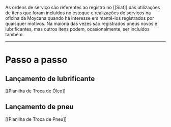 As ordens de serviço são referentes ao registro no [[Siat]] das utilizações de itens que foram incluídos no estoque e realizações de serviços na oficina da Moycana quando há interesse em mantê-los registrados por quaisquer motivos. Na maioria das vezes são registrados pneus novos e lubrificantes, mas outros itens podem, ocasionalmente, ser incluídos também.

---

# Passo a passo

## Lançamento de lubrificante
[[Planilha de Troca de Óleo]]

## Lançamento de pneu
[[Planilha de Troca de Pneu]]
